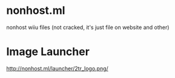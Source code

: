# nonhost.ml
nonhost wiiu files (not cracked, it's just file on website and other)
# Image Launcher
http://nonhost.ml/launcher/2tr_logo.png/
